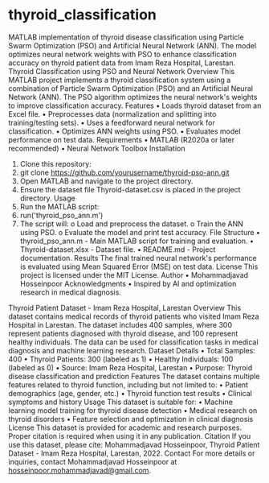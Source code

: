 # thyroid_classification
MATLAB implementation of thyroid disease classification using Particle Swarm Optimization (PSO) and Artificial Neural Network (ANN). The model optimizes neural network weights with PSO to enhance classification accuracy on thyroid patient data from Imam Reza Hospital, Larestan.
Thyroid Classification using PSO and Neural Network
Overview
This MATLAB project implements a thyroid classification system using a combination of Particle Swarm Optimization (PSO) and an Artificial Neural Network (ANN). The PSO algorithm optimizes the neural network's weights to improve classification accuracy.
Features
•	Loads thyroid dataset from an Excel file.
•	Preprocesses data (normalization and splitting into training/testing sets).
•	Uses a feedforward neural network for classification.
•	Optimizes ANN weights using PSO.
•	Evaluates model performance on test data.
Requirements
•	MATLAB (R2020a or later recommended)
•	Neural Network Toolbox
Installation
1.	Clone this repository: 
2.	git clone https://github.com/yourusername/thyroid-pso-ann.git
3.	Open MATLAB and navigate to the project directory.
4.	Ensure the dataset file Thyroid-dataset.csv is placed in the project directory.
Usage
1.	Run the MATLAB script: 
2.	run('thyroid_pso_ann.m')
3.	The script will: 
o	Load and preprocess the dataset.
o	Train the ANN using PSO.
o	Evaluate the model and print test accuracy.
File Structure
•	thyroid_pso_ann.m - Main MATLAB script for training and evaluation.
•	Thyroid-dataset.xlsx - Dataset file.
•	README.md - Project documentation.
Results
The final trained neural network's performance is evaluated using Mean Squared Error (MSE) on test data.
License
This project is licensed under the MIT License.
Author
•	Mohammadjavad Hosseinpoor
Acknowledgments
•	Inspired by AI and optimization research in medical diagnosis.

Thyroid Patient Dataset - Imam Reza Hospital, Larestan
Overview
This dataset contains medical records of thyroid patients who visited Imam Reza Hospital in Larestan. The dataset includes 400 samples, where 300 represent patients diagnosed with thyroid disease, and 100 represent healthy individuals. The data can be used for classification tasks in medical diagnosis and machine learning research.
Dataset Details
•	Total Samples: 400
•	Thyroid Patients: 300 (labeled as 1)
•	Healthy Individuals: 100 (labeled as 0)
•	Source: Imam Reza Hospital, Larestan
•	Purpose: Thyroid disease classification and prediction
Features
The dataset contains multiple features related to thyroid function, including but not limited to:
•	Patient demographics (age, gender, etc.)
•	Thyroid function test results
•	Clinical symptoms and history
Usage
This dataset is suitable for:
•	Machine learning model training for thyroid disease detection
•	Medical research on thyroid disorders
•	Feature selection and optimization in clinical diagnosis
License
This dataset is provided for academic and research purposes. Proper citation is required when using it in any publication.
Citation
If you use this dataset, please cite:
Mohammadjavad Hosseinpoor, Thyroid Patient Dataset - Imam Reza Hospital, Larestan, 2022.
Contact
For more details or inquiries, contact Mohammadjavad Hosseinpoor at hosseinpoor.mohammadjavad@gmail.com.

